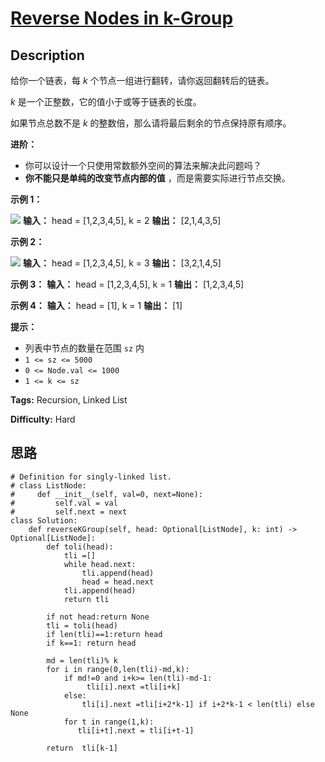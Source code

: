 # [Reverse Nodes in k-Group][title]

## Description

给你一个链表，每 _k_ 个节点一组进行翻转，请你返回翻转后的链表。

_k_ 是一个正整数，它的值小于或等于链表的长度。

如果节点总数不是 _k_ 的整数倍，那么请将最后剩余的节点保持原有顺序。

**进阶：**

  * 你可以设计一个只使用常数额外空间的算法来解决此问题吗？
  * **你不能只是单纯的改变节点内部的值** ，而是需要实际进行节点交换。

**示例 1：**

![](https://assets.leetcode.com/uploads/2020/10/03/reverse_ex1.jpg)
            **输入：** head = [1,2,3,4,5], k = 2    **输出：** [2,1,4,3,5]    

**示例 2：**

![](https://assets.leetcode.com/uploads/2020/10/03/reverse_ex2.jpg)
            **输入：** head = [1,2,3,4,5], k = 3    **输出：** [3,2,1,4,5]    

**示例 3：**
            **输入：** head = [1,2,3,4,5], k = 1    **输出：** [1,2,3,4,5]    

**示例 4：**
            **输入：** head = [1], k = 1    **输出：** [1]    

**提示：**

  * 列表中节点的数量在范围 `sz` 内
  * `1 <= sz <= 5000`
  * `0 <= Node.val <= 1000`
  * `1 <= k <= sz`


**Tags:** Recursion, Linked List

**Difficulty:** Hard

## 思路

``` python3
# Definition for singly-linked list.
# class ListNode:
#     def __init__(self, val=0, next=None):
#         self.val = val
#         self.next = next
class Solution:
    def reverseKGroup(self, head: Optional[ListNode], k: int) -> Optional[ListNode]:
        def toli(head):
            tli =[]
            while head.next:
                tli.append(head)
                head = head.next
            tli.append(head)
            return tli

        if not head:return None
        tli = toli(head)      
        if len(tli)==1:return head
        if k==1: return head

        md = len(tli)% k
        for i in range(0,len(tli)-md,k):
            if md!=0 and i+k>= len(tli)-md-1:
                 tli[i].next =tli[i+k]
            else:
                tli[i].next =tli[i+2*k-1] if i+2*k-1 < len(tli) else None
            for t in range(1,k):
               tli[i+t].next = tli[i+t-1]

        return  tli[k-1]        
```

[title]: https://leetcode-cn.com/problems/reverse-nodes-in-k-group
